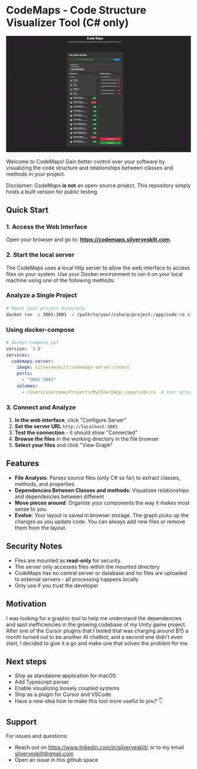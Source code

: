 # CodeMaps - Code Structure Visualizer Tool (C# only)
<!-- demo gif here -->
![Alt Text](./demo.gif)

Welcome to CodeMaps! Gain better control over your software by visualizing the code structure and relationships between classes and methods in your project.

Disclaimer: CodeMaps **is not** an open-source project. This repository simply hosts a built version for public testing.


## Quick Start

### 1. Access the Web Interface
Open your browser and go to: **https://codemaps.silverveskilt.com**.

### 2. Start the local server
The CodeMaps uses a local http server to allow the web interface to access files on your system. Use your Docker environment to run it on your local machine using one of the following methods:

### Analyze a Single Project
```bash
# Mount your project directory
docker run -p 3001:3001 -v /path/to/your/csharp/project:/app/code:ro silverveskilt/codemaps-server:latest
```

### Using docker-compose
```yaml
# docker-compose.yml
version: '3.8'
services:
  codemaps-server:
    image: silverveskilt/codemaps-server:latest
    ports:
      - "3001:3001"
    volumes:
      - /Users/username/Projects/MyCSharpApp:/app/code:ro  # Your actual path here
```

### 3. Connect and Analyze

1. **In the web interface**, click "Configure Server"
2. **Set the server URL** <code>http://localhost:3001</code>
3. **Test the connection** - it should show "Connected"
4. **Browse the files** in the working directory in the file browser
5. **Select your files** and click "View Graph"


## Features

- **File Analysis**: Parses source files (only C# so far) to extract classes, methods, and properties
- **Dependencies Between Classes and methods**: Visualizes relationships and dependencies between different 
- **Move pieces around**: Organize your components the way it makes most sense to you.
- **Evolve**: Your layout is saved in browser storage. The graph picks up the changes as you update code. You can always add new files or remove them from the layout.

## Security Notes

- Files are mounted as **read-only** for security.
- The server only accesses files within the mounted directory
- CodeMaps has no central server or database and no files are uploaded to external servers - all processing happens locally
- Only use if you trust the developer

## Motivation

I was looking for a graphic tool to help me understand the dependencies and spot inefficiencies in the growing codebase of my Unity game project. After one of the Cursor plugins that I tested that was charging around $15 a month turned out to be another AI chatbot, and a second one didn't even start, I decided to give it a go and make one that solves the problem for me.

## Next steps

- Ship as standalone application for macOS
- Add Typescript parser
- Enable visualizing loosely coupled systems
- Ship as a plugin for Cursor and VSCode  
- Have a new idea how to make this tool more useful to you? 👇

## Support

For issues and questions:
- Reach out on https://www.linkedin.com/in/silverveskilt/ or to my email silverveskilt@gmail.com
- Open an issue in this github space
